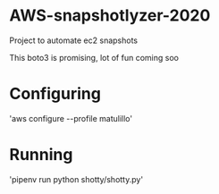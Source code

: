 # AWS-snapshotlyzer-2020
Project to automate ec2 snapshots

This boto3 is promising, lot of fun coming soo

# Configuring
'aws configure --profile matulillo'

# Running 
'pipenv run python shotty/shotty.py'
